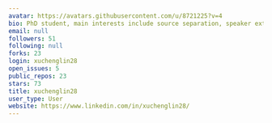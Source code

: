 ```yaml
---
avatar: https://avatars.githubusercontent.com/u/8721225?v=4
bio: PhD student, main interests include source separation, speaker extraction, beamforming
email: null
followers: 51
following: null
forks: 23
login: xuchenglin28
open_issues: 5
public_repos: 23
stars: 73
title: xuchenglin28
user_type: User
website: https://www.linkedin.com/in/xuchenglin28/
---
```


